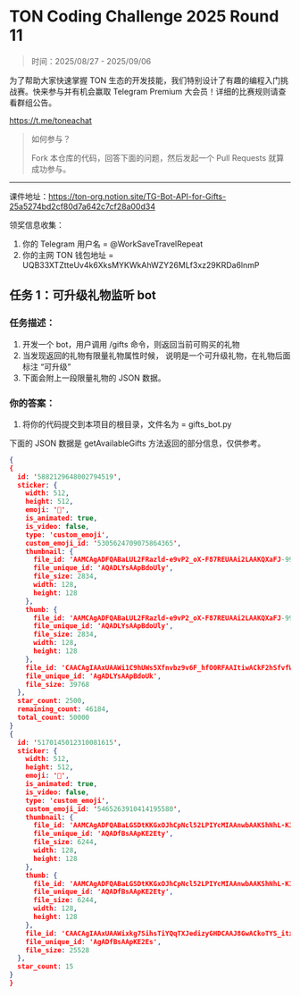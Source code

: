 # TON Coding Challenge 2025 Round 11

> 时间：2025/08/27 - 2025/09/06

为了帮助大家快速掌握 TON 生态的开发技能，我们特别设计了有趣的编程入门挑战赛。快来参与并有机会赢取 Telegram Premium 大会员！详细的比赛规则请查看群组公告。

https://t.me/toneachat

> 如何参与？
>
> Fork 本仓库的代码，回答下面的问题，然后发起一个 Pull Requests 就算成功参与。

---

课件地址：https://ton-org.notion.site/TG-Bot-API-for-Gifts-25a5274bd2cf80d7a642c7cf28a00d34

领奖信息收集：
1. 你的 Telegram 用户名 = @WorkSaveTravelRepeat
2. 你的主网 TON 钱包地址 = UQB33XTZtteUv4k6XksMYKWkAhWZY26MLf3xz29KRDa6lnmP


## 任务 1：可升级礼物监听 bot 
### 任务描述：

1. 开发一个 bot，用户调用 /gifts 命令，则返回当前可购买的礼物
2. 当发现返回的礼物有限量礼物属性时候， 说明是一个可升级礼物，在礼物后面标注 “可升级”
3. 下面会附上一段限量礼物的 JSON 数据。

### 你的答案：

1. 将你的代码提交到本项目的根目录，文件名为 = gifts_bot.py




下面的 JSON 数据是 getAvailableGifts 方法返回的部分信息，仅供参考。

```json
{
{
  id: '5882129648002794519',
  sticker: {
    width: 512,
    height: 512,
    emoji: '🎁',
    is_animated: true,
    is_video: false,
    type: 'custom_emoji',
    custom_emoji_id: '5305624709075864365',
    thumbnail: {
      file_id: 'AAMCAgADFQABaLUL2FRazld-e9vP2_oX-F87REUAAi2LAAKQXaFJ-99YygWf3LEBAAdtAAM2BA',
      file_unique_id: 'AQADLYsAApBdoUly',
      file_size: 2834,
      width: 128,
      height: 128
    },
    thumb: {
      file_id: 'AAMCAgADFQABaLUL2FRazld-e9vP2_oX-F87REUAAi2LAAKQXaFJ-99YygWf3LEBAAdtAAM2BA',
      file_unique_id: 'AQADLYsAApBdoUly',
      file_size: 2834,
      width: 128,
      height: 128
    },
    file_id: 'CAACAgIAAxUAAWi1C9hUWs5Xfnvbz9v6F_hfO0RFAAItiwACkF2hSfvfWMoFn9yxNgQ',
    file_unique_id: 'AgADLYsAApBdoUk',
    file_size: 39768
  },
  star_count: 2500,
  remaining_count: 46184,
  total_count: 50000
}
{
  id: '5170145012310081615',
  sticker: {
    width: 512,
    height: 512,
    emoji: '💝',
    is_animated: true,
    is_video: false,
    type: 'custom_emoji',
    custom_emoji_id: '5465263910414195580',
    thumbnail: {
      file_id: 'AAMCAgADFQABaLGSDtKKGxOJhCpNcl52LPIYcMIAAnwbAAKShNhL-K3EXM8imbUBAAdtAAM2BA',
      file_unique_id: 'AQADfBsAApKE2Ety',
      file_size: 6244,
      width: 128,
      height: 128
    },
    thumb: {
      file_id: 'AAMCAgADFQABaLGSDtKKGxOJhCpNcl52LPIYcMIAAnwbAAKShNhL-K3EXM8imbUBAAdtAAM2BA',
      file_unique_id: 'AQADfBsAApKE2Ety',
      file_size: 6244,
      width: 128,
      height: 128
    },
    file_id: 'CAACAgIAAxUAAWixkg7SihsTiYQqTXJedizyGHDCAAJ8GwACkoTYS_itxFzPIpm1NgQ',
    file_unique_id: 'AgADfBsAApKE2Es',
    file_size: 25528
  },
  star_count: 15
}
}

```







